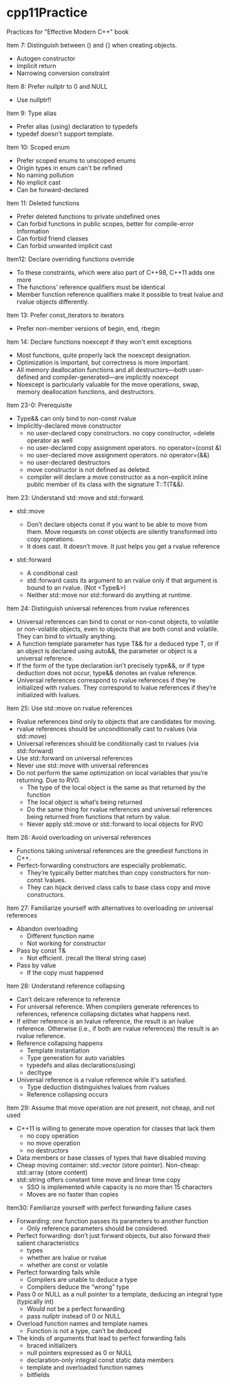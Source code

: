 # cpp11Practice
Practices for "Effective Modern C++" book

Item 7: Distinguish between () and {} when creating objects.
 - Autogen constructor
 - Implicit return
 - Narrowing conversion constraint

Item 8: Prefer nullptr to 0 and NULL
 - Use nullptr!!

Item 9: Type alias
 - Prefer alias (using) declaration to typedefs
 - typedef doesn't support template.

Item 10: Scoped enum
 - Prefer scoped enums to unscoped enums
 - Origin types in enum can't be refined
 - No naming pollution
 - No implicit cast
 - Can be forward-declared

Item 11: Deleted functions
 - Prefer deleted functions to private undefined ones
 - Can forbid functions in public scopes, better for compile-error information
 - Can forbid friend classes
 - Can forbid unwanted implicit cast

Item12: Declare overriding functions override
 - To these constraints, which were also part of C++98, C++11 adds one more
 - The functions’ reference qualifiers must be identical
 - Member function reference qualifiers make it possible to treat lvalue and rvalue objects differently.

Item 13: Prefer const_iterators to iterators
 - Prefer non-member versions of begin, end, rbegin

Item 14: Declare functions noexcept if they won’t emit exceptions
 - Most functions, quite properly lack the noexcept designation.
 - Optimization is important, but correctness is more important.
 - All memory deallocation functions and all destructors—both user-defined and compiler-generated—are implicitly noexcept
 - Noexcept is particularly valuable for the move operations, swap, memory deallocation functions, and destructors.

Item 23-0: Prerequisite
 - Type&& can only bind to non-const rvalue
 - Implicitly-declared move constructor
   - no user-declared copy constructors.  no copy constructor, =delete operator as well
   - no user-declared copy assignment operators.   no operator=(const &)
   - no user-declared move assignment operators.   no operator=(&&)
   - no user-declared destructors
   - move constructor is not defined as deleted.
   - compiler will declare a move constructor as a non-explicit inline public member of its class with the signature T::T(T&&).

Item 23: Understand std::move and std::forward.
 - std::move
   - Don’t declare objects const if you want to be able to move from them. Move requests on const objects are silently transformed into copy operations.
   - It does cast. It doesn’t move. It just helps you get a rvalue reference

 - std::forward
   - A conditional cast
   - std::forward casts its argument to an rvalue only if that argument is bound to an rvalue. (Not <Type&>)
   - Neither std::move nor std::forward do anything at runtime.

Item 24: Distinguish universal references from rvalue references
 - Universal references can bind to const or non-const objects, to volatile or non-volatile objects, even to objects that are both const and volatile. They can bind to virtually anything.
 - A function template parameter has type T&& for a deduced type T, or if an object is declared using auto&&, the parameter or object is a universal reference.
 - If the form of the type declaration isn’t precisely type&&, or if type deduction does not occur, type&& denotes an rvalue reference.
 - Universal references correspond to rvalue references if they’re initialized with rvalues. They correspond to lvalue references if they’re initialized with lvalues.

Item 25: Use std::move on rvalue references
 - Rvalue references bind only to objects that are candidates for moving.
 - rvalue references should be unconditionally cast to rvalues (via std::move)
 - Universal references should be conditionally cast to rvalues (via std::forward)
 - Use std::forward on universal references
 - Never use std::move with universal references
 - Do not perform the same optimization on local variables that you’re returning. Due to RVO.
   - The type of the local object is the same as that returned by the function
   - The local object is what’s being returned
   - Do the same thing for rvalue references and universal references being returned from functions that return by value.
   - Never apply std::move or std::forward to local objects for RVO

Item 26: Avoid overloading on universal references
  - Functions taking universal references are the greediest functions in C++.
  - Perfect-forwarding constructors are especially problematic.
    - They’re typically better matches than copy constructors for non-const lvalues.
    - They can hijack derived class calls to base class copy and move constructors.

Item 27: Familiarize yourself with alternatives to overloading on universal references
  - Abandon overloading
    - Different function name
    - Not working for constructor
  - Pass by const T&
    - Not efficient. (recall the literal string case)
  - Pass by value
    - If the copy must happened

Item 28: Understand reference collapsing
  - Can't delcare reference to reference
  - For universal reference. When compilers generate references to references, reference collapsing dictates what happens next.
  - If either reference is an lvalue reference, the result is an lvalue reference. Otherwise (i.e., if both are rvalue references) the result is an rvalue reference.
  - Reference collapsing happens
    - Template instantiation
    - Type generation for auto variables
    - typedefs and alias declarations(using)
    - decltype
  - Universal reference is a rvalue reference while it's satisfied.
    - Type deduction distinguishes lvalues from rvalues
    - Reference collapsing occurs

Item 29: Assume that move operation are not present, not cheap, and not used
  - C++11 is willing to generate move operation for classes that lack them
    - no copy operation
    - no move operation
    - no destructors
  - Data members or base classes of types that have disabled moving
  - Cheap moving container: std::vector (store pointer). Non-cheap: std::array (store content)
  - std::string offers constant time move and linear time copy
    - SSO is implemented while capacity is no more than 15 characters
    - Moves are no faster than copies

Item30: Familiarize yourself with perfect forwarding failure cases
  - Forwarding: one function passes its parameters to another function
    - Only reference parameters should be considered.
  - Perfect forwarding: don’t just forward objects, but also forward their salient characteristics
    - types
    - whether are lvalue or rvalue
    - whether are const or volatile
  - Perfect forwarding fails while
    - Compilers are unable to deduce a type
    - Compilers deduce the “wrong” type
  - Pass 0 or NULL as a null pointer to a template, deducing an integral type (typically int)
    - Would not be a perfect forwarding
    - pass nullptr instead of 0 or NULL
  - Overload function names and template names
    - Function is not a type, can’t be deduced
  - The kinds of arguments that lead to perfect forwarding fails
    - braced initializers
    - null pointers expressed as 0 or NULL
    - declaration-only integral const static data members
    - template and overloaded function names
    - bitfields

